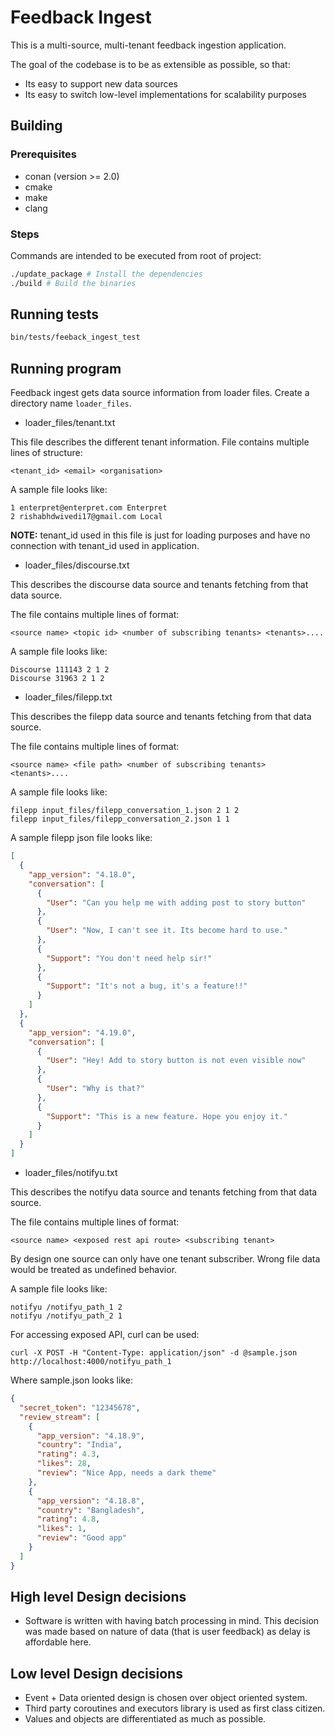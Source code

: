 # Feedback Ingest

This is a multi-source, multi-tenant feedback ingestion application.

The goal of the codebase is to be as extensible as possible, so that:
- Its easy to support new data sources
- Its easy to switch low-level implementations for scalability purposes

## Building

### Prerequisites

- conan (version >= 2.0)
- cmake
- make
- clang

### Steps

Commands are intended to be executed from root of project:
```bash
./update_package # Install the dependencies
./build # Build the binaries
```

## Running tests

```bash
bin/tests/feeback_ingest_test
```

## Running program


Feedback ingest gets data source information from loader files.
Create a directory name `loader_files`.

- loader_files/tenant.txt

This file describes the different tenant information.
File contains multiple lines of structure:
```
<tenant_id> <email> <organisation>
```

A sample file looks like:

```
1 enterpret@enterpret.com Enterpret
2 rishabhdwivedi17@gmail.com Local
```

**NOTE:** tenant_id used in this file is just for loading purposes and have no
connection with tenant_id used in application.

- loader_files/discourse.txt

This describes the discourse data source and tenants fetching from that data
source.

The file contains multiple lines of format:
```
<source name> <topic id> <number of subscribing tenants> <tenants>....
```

A sample file looks like:
```
Discourse 111143 2 1 2
Discourse 31963 2 1 2
```

- loader_files/filepp.txt

This describes the filepp data source and tenants fetching from that data
source.

The file contains multiple lines of format:
```
<source name> <file path> <number of subscribing tenants> <tenants>....
```

A sample file looks like:
```
filepp input_files/filepp_conversation_1.json 2 1 2
filepp input_files/filepp_conversation_2.json 1 1
```

A sample filepp json file looks like:
```json
[
  {
    "app_version": "4.18.0",
    "conversation": [
      {
        "User": "Can you help me with adding post to story button"
      },
      {
        "User": "Now, I can't see it. Its become hard to use."
      },
      {
        "Support": "You don't need help sir!"
      },
      {
        "Support": "It's not a bug, it's a feature!!"
      }
    ]
  },
  {
    "app_version": "4.19.0",
    "conversation": [
      {
        "User": "Hey! Add to story button is not even visible now"
      },
      {
        "User": "Why is that?"
      },
      {
        "Support": "This is a new feature. Hope you enjoy it."
      }
    ]
  }
]
```

- loader_files/notifyu.txt

This describes the notifyu data source and tenants fetching from that data
source.

The file contains multiple lines of format:
```
<source name> <exposed rest api route> <subscribing tenant>
```

By design one source can only have one tenant subscriber. Wrong file data
would be treated as undefined behavior.

A sample file looks like:
```
notifyu /notifyu_path_1 2
notifyu /notifyu_path_2 1
```

For accessing exposed API, curl can be used:
```
curl -X POST -H "Content-Type: application/json" -d @sample.json http://localhost:4000/notifyu_path_1
```

Where sample.json looks like:
```json
{
  "secret_token": "12345678",
  "review_stream": [
    {
      "app_version": "4.18.9",
      "country": "India",
      "rating": 4.3,
      "likes": 28,
      "review": "Nice App, needs a dark theme"
    },
    {
      "app_version": "4.18.8",
      "country": "Bangladesh",
      "rating": 4.8,
      "likes": 1,
      "review": "Good app"
    }
  ]
}
```


## High level Design decisions

- Software is written with having batch processing in mind. This decision was
  made based on nature of data (that is user feedback) as delay is affordable
  here.

## Low level Design decisions

- Event + Data oriented design is chosen over object oriented system.
- Third party coroutines and executors library is used as first class citizen.
- Values and objects are differentiated as much as possible.
